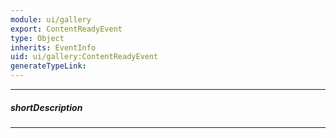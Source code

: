 ```yaml
---
module: ui/gallery
export: ContentReadyEvent
type: Object
inherits: EventInfo
uid: ui/gallery:ContentReadyEvent
generateTypeLink: 
---
```

---
##### shortDescription
<!-- Description goes here -->

---
<!-- Description goes here -->